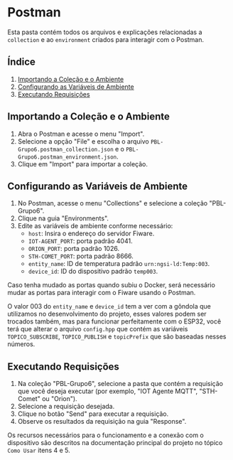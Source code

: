 # Postman

Esta pasta contém todos os arquivos e explicações relacionadas a `collection` e 
ao `environment` criados para interagir com o Postman.

## Índice

1. [Importando a Coleção e o Ambiente](#importando-a-coleção-e-o-ambiente)
2. [Configurando as Variáveis de Ambiente](#configurando-as-variáveis-de-ambiente)
3. [Executando Requisições](#executando-requisições)

## Importando a Coleção e o Ambiente

1. Abra o Postman e acesse o menu "Import".
2. Selecione a opção "File" e escolha o arquivo 
`PBL-Grupo6.postman_collection.json` e o `PBL-Grupo6.postman_environment.json`.
3. Clique em "Import" para importar a coleção.

## Configurando as Variáveis de Ambiente

1. No Postman, acesse o menu "Collections" e selecione a coleção "PBL-Grupo6".
2. Clique na guia "Environments".
3. Edite as variáveis de ambiente conforme necessário:
    - `host`: Insira o endereço do servidor Fiware.
    - `IOT-AGENT_PORT`: porta padrão 4041.
    - `ORION_PORT`: porta padrão 1026.
    - `STH-COMET_PORT`: porta padrão 8666.
    - `entity_name`: ID de temperatura padrão `urn:ngsi-ld:Temp:003`.
    - `device_id`: ID do dispositivo padrão `temp003`.

Caso tenha mudado as portas quando subiu o Docker, será necessário mudar as 
portas para interagir com o Fiware usando o Postman.

O valor 003 do `entity_name` e `device_id` tem a ver com a gôndola que 
utilizamos no desenvolvimento do projeto, esses valores podem ser trocados 
também, mas para funcionar perfeitamente com o ESP32, você terá que alterar o 
arquivo `config.hpp` que contém as variáveis `TOPICO_SUBSCRIBE`, 
`TOPICO_PUBLISH` e `topicPrefix` que são baseadas nesses números.

## Executando Requisições

1. Na coleção "PBL-Grupo6", selecione a pasta que contém a requisição que você 
deseja executar (por exemplo, "IOT Agente MQTT", "STH-Comet" ou "Orion").
2. Selecione a requisição desejada.
3. Clique no botão "Send" para executar a requisição.
4. Observe os resultados da requisição na guia "Response".

Os recursos necessários para o funcionamento e a conexão com o dispositivo são 
descritos na documentação principal do projeto no tópico `Como Usar` itens 4 e 5.
